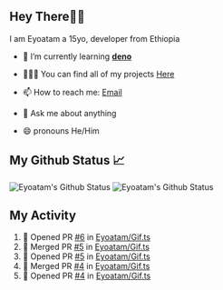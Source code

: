 ## Hey There👋🏽

I am Eyoatam a 15yo, developer from Ethiopia

- 🔭 I’m currently learning **[deno](https://github.com/denoland/deno)**

- 🧑🏽‍💻  You can find all of my projects [Here](https://github.com/Eyoatam?tab=repositories)

- 📫  How to reach me: [Email](mailto:eyoatamtamirat7@gmail.com)

- 💬 Ask me about anything

- 😄 pronouns He/Him

## My Github Status 📈 
<p> 
  <img src="https://github-readme-stats.vercel.app/api?username=Eyoatam&show_icons=true&theme=prussian" alt="Eyoatam's Github Status" />
  <img src="https://github-readme-stats.vercel.app/api/top-langs/?username=Eyoatam&layout=compact&theme=prussian" alt="Eyoatam's Github Status" />
</p>

## My Activity

<!--START_SECTION:activity-->
1. 💪 Opened PR [#6](https://github.com/Eyoatam/Gif.ts/pull/6) in [Eyoatam/Gif.ts](https://github.com/Eyoatam/Gif.ts)
2. 🎉 Merged PR [#5](https://github.com/Eyoatam/Gif.ts/pull/5) in [Eyoatam/Gif.ts](https://github.com/Eyoatam/Gif.ts)
3. 💪 Opened PR [#5](https://github.com/Eyoatam/Gif.ts/pull/5) in [Eyoatam/Gif.ts](https://github.com/Eyoatam/Gif.ts)
4. 🎉 Merged PR [#4](https://github.com/Eyoatam/Gif.ts/pull/4) in [Eyoatam/Gif.ts](https://github.com/Eyoatam/Gif.ts)
5. 💪 Opened PR [#4](https://github.com/Eyoatam/Gif.ts/pull/4) in [Eyoatam/Gif.ts](https://github.com/Eyoatam/Gif.ts)
<!--END_SECTION:activity-->

